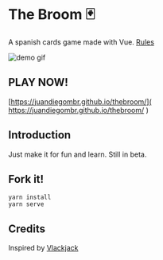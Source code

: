 # The Broom :black_joker:	
A spanish cards game made with Vue. [Rules](https://es.wikipedia.org/wiki/Escoba_del_15)

![demo gif](https://github.com/juandiegombr/the-broom/blob/master/demo.gif?raw=true)

## PLAY NOW!

[https://juandiegombr.github.io/thebroom/]( https://juandiegombr.github.io/thebroom/ )

## Introduction
Just make it for fun and learn. Still in beta.

## Fork it!
```
yarn install
yarn serve
```

## Credits
Inspired by [Vlackjack](https://kevinleedrum.github.io/vlackjack/)